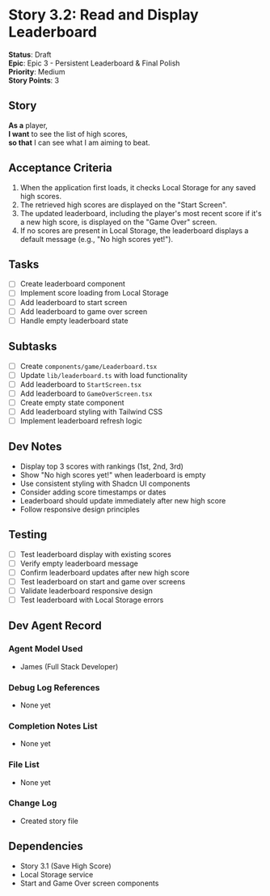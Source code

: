 # Story 3.2: Read and Display Leaderboard

**Status**: Draft  
**Epic**: Epic 3 - Persistent Leaderboard & Final Polish  
**Priority**: Medium  
**Story Points**: 3

## Story

**As a** player,  
**I want** to see the list of high scores,  
**so that** I can see what I am aiming to beat.

## Acceptance Criteria

1. When the application first loads, it checks Local Storage for any saved high scores.
2. The retrieved high scores are displayed on the "Start Screen".
3. The updated leaderboard, including the player's most recent score if it's a new high score, is displayed on the "Game Over" screen.
4. If no scores are present in Local Storage, the leaderboard displays a default message (e.g., "No high scores yet!").

## Tasks

- [ ] Create leaderboard component
- [ ] Implement score loading from Local Storage
- [ ] Add leaderboard to start screen
- [ ] Add leaderboard to game over screen
- [ ] Handle empty leaderboard state

## Subtasks

- [ ] Create `components/game/Leaderboard.tsx`
- [ ] Update `lib/leaderboard.ts` with load functionality
- [ ] Add leaderboard to `StartScreen.tsx`
- [ ] Add leaderboard to `GameOverScreen.tsx`
- [ ] Create empty state component
- [ ] Add leaderboard styling with Tailwind CSS
- [ ] Implement leaderboard refresh logic

## Dev Notes

- Display top 3 scores with rankings (1st, 2nd, 3rd)
- Show "No high scores yet!" when leaderboard is empty
- Use consistent styling with Shadcn UI components
- Consider adding score timestamps or dates
- Leaderboard should update immediately after new high score
- Follow responsive design principles

## Testing

- [ ] Test leaderboard display with existing scores
- [ ] Verify empty leaderboard message
- [ ] Confirm leaderboard updates after new high score
- [ ] Test leaderboard on start and game over screens
- [ ] Validate leaderboard responsive design
- [ ] Test leaderboard with Local Storage errors

## Dev Agent Record

### Agent Model Used

- James (Full Stack Developer)

### Debug Log References

- None yet

### Completion Notes List

- None yet

### File List

- None yet

### Change Log

- Created story file

## Dependencies

- Story 3.1 (Save High Score)
- Local Storage service
- Start and Game Over screen components

